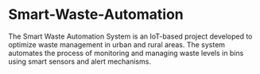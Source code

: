 # Smart-Waste-Automation
The Smart Waste Automation System is an IoT-based project developed to optimize waste management in urban and rural areas. The system automates the process of monitoring and managing waste levels in bins using smart sensors and alert mechanisms.
